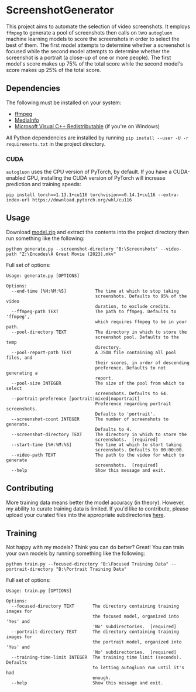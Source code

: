 # ScreenshotGenerator
This project aims to automate the selection of video screenshots. It employs `ffmpeg` to generate a pool of screenshots then calls on two `autogluon` machine learning models to score the screenshots in order to select the best of them. The first model attempts to determine whether a screenshot is focused while the second model attempts to determine whether the screenshot is a portrait (a close-up of one or more people). The first model's score makes up 75% of the total score while the second model's score makes up 25% of the total score.

## Dependencies
The following must be installed on your system:
- [ffmpeg](https://ffmpeg.org/download.html)
- [MediaInfo](https://mediaarea.net/en/MediaInfo)
- [Microsoft Visual C++ Redistributable](https://learn.microsoft.com/en-US/cpp/windows/latest-supported-vc-redist) (if you're on Windows)

All Python dependencies are installed by running `pip install --user -U -r requirements.txt` in the project directory.

### CUDA
`autogluon` uses the CPU version of PyTorch, by default. If you have a CUDA-enabled GPU, installing the CUDA version of PyTorch will increase prediction and training speeds:
```
pip install torch==1.13.1+cu116 torchvision==0.14.1+cu116 --extra-index-url https://download.pytorch.org/whl/cu116
```

## Usage
Download [model.zip](https://drive.google.com/file/d/1oRFO0fW-fmFn-CfsdvQqNTqQgU2gaQ0B/view?usp=sharing) and extract the contents into the project directory then run something like the following:
```
python generate.py --screenshot-directory "B:\Screenshots" --video-path "Z:\Encodes\A Great Movie (2023).mkv"
```

Full set of options:
```
Usage: generate.py [OPTIONS]

Options:
  --end-time [%H:%M:%S]           The time at which to stop taking
                                  screenshots. Defaults to 95% of the video
                                  duration, to exclude credits.
  --ffmpeg-path TEXT              The path to ffmpeg. Defaults to 'ffmpeg',
                                  which requires ffmpeg to be in your path.
  --pool-directory TEXT           The directory in which to store the
                                  screenshot pool. Defaults to the temp
                                  directory.
  --pool-report-path TEXT         A JSON file containing all pool files, and
                                  their scores, in order of descending
                                  preference. Defaults to not generating a
                                  report.
  --pool-size INTEGER             The size of the pool from which to select
                                  screenshots. Defaults to 64.
  --portrait-preference [portrait|mixed|noportrait]
                                  Preference regarding portrait screenshots.
                                  Defaults to 'portrait'.
  --screenshot-count INTEGER      The number of screenshots to generate.
                                  Defaults to 4.
  --screenshot-directory TEXT     The directory in which to store the
                                  screenshots.  [required]
  --start-time [%H:%M:%S]         The time at which to start taking
                                  screenshots. Defaults to 00:00:00.
  --video-path TEXT               The path to the video for which to generate
                                  screenshots.  [required]
  --help                          Show this message and exit.
```

## Contributing
More training data means better the model accuracy (in theory). However, my ability to curate training data is limited. If you'd like to contribute, please upload your curated files into the appropriate subdirectories [here](https://drive.google.com/drive/folders/1LW7msqJ2T2KSFQoxo_CJ2tpRrIk3PIxP?usp=share_link).

## Training
Not happy with my models? Think you can do better? Great! You can train your own models by running something like the following:
```
python train.py --focused-directory "B:\Focused Training Data" --portrait-directory "B:\Portrait Training Data"
```

Full set of options:
```
Usage: train.py [OPTIONS]

Options:
  --focused-directory TEXT       The directory containing training images for
                                 the focused model, organized into 'Yes' and
                                 'No' subdirectories.  [required]
  --portrait-directory TEXT      The directory containing training images for
                                 the portrait model, organized into 'Yes' and
                                 'No' subdirectories.  [required]
  --training-time-limit INTEGER  The training time limit (seconds). Defaults
                                 to letting autogluon run until it's had
                                 enough.
  --help                         Show this message and exit.
```
